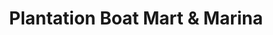 ---
title: "Plantation Boat Mart & Marina"
url: /tavernier/plantation-boat-mart-and-marina/
shop: boat
---